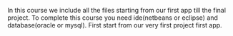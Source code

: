 In this course we include all the files starting from our first app till the final project. To complete this course you need ide(netbeans or eclipse) and database(oracle or mysql). 
First start from our very first project first app.
